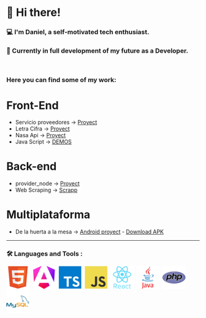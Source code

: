 <!--- --> 
<h1>👋 Hi there!</h1>
<h3>
💻  I'm Daniel, a self-motivated tech enthusiast.
</h3>
<h3>
🌱 Currently in full development of my future as a Developer.
</h3>
<br>
<h3> Here you can find some of my work: </h3>

# Front-End
  - Servicio proveedores -> [Proyect](https://github.com/danielrs89/provider_react)
  - Letra Cifra -> [Proyect](https://github.com/danielrs89/letraCifra)
  - Nasa Api -> [Proyect](https://github.com/danielrs89/my-proyect/tree/peticion-api)
  - Java Script -> [DEMOS](https://danielrs89.github.io/sudja89.github.io/)
<!--- - [Download APK](https://github.com/danielrs89/zzzMultiplataforma/raw/refs/heads/master/letraCifra101.apk)  --> 
<!--- - [Download APK](https://github.com/danielrs89/zzzMultiplataforma/raw/refs/heads/master/NasaApi101.apk) --> 
<!--- - Doker file Web Proyect-> [De la huerta a la mesa](https://danielrs89.github.io/huertaMesa/src/index.html) -->   

# Back-end
  - provider_node -> [Proyect](https://github.com/danielrs89/provider_node)
  - Web Scraping -> [Scrapp](https://github.com/danielrs89/FinalPractice_Scrapp)
    
# Multiplataforma
  
  - De la huerta a la mesa -> [Android proyect](https://github.com/danielrs89/de-la-huerta-a-la-mesa/tree/main) - [Download APK](https://github.com/danielrs89/de-la-huerta-a-la-mesa/raw/refs/heads/main/huertaMesa212.apk)

---

### :hammer_and_wrench: Languages and Tools :

<div>
  <img src="https://github.com/devicons/devicon/blob/master/icons/html5/html5-original.svg" title="HTML5" alt="HTML" width="60" height="60"/>&nbsp;
  <img src="https://github.com/devicons/devicon/blob/master/icons/angular/angular-original.svg"  title="ANGULAR" alt="ANGULAR" width="60" height="60"/>&nbsp;
  <img src="https://github.com/devicons/devicon/blob/master/icons/typescript/typescript-original.svg" title="typescript" alt="typescript" width="60" height="60"/>&nbsp;
  <img src="https://github.com/devicons/devicon/blob/master/icons/javascript/javascript-original.svg" title="JavaScript" alt="JavaScript" width="60" height="60"/>&nbsp;
  <img src="https://github.com/devicons/devicon/blob/master/icons/react/react-original-wordmark.svg" title="React" alt="React" width="60" height="60"/>&nbsp;
  <img src="https://github.com/devicons/devicon/blob/master/icons/java/java-original-wordmark.svg" title="Java" alt="Java" width="60" height="60"/>&nbsp;
  <img src="https://github.com/devicons/devicon/blob/master/icons/php/php-original.svg" title="Java" alt="Java" width="60" height="60"/>&nbsp;
  <img src="https://github.com/devicons/devicon/blob/master/icons/mysql/mysql-original-wordmark.svg" title="MySQL"  alt="MySQL" width="60" height="60"/>&nbsp;
</div>
